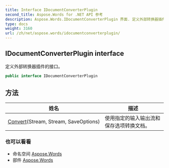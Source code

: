```yaml
---
title: Interface IDocumentConverterPlugin
second_title: Aspose.Words for .NET API 参考
description: Aspose.Words.IDocumentConverterPlugin 界面. 定义外部转换器插件的接口
type: docs
weight: 3160
url: /zh/net/aspose.words/idocumentconverterplugin/
---
```

## IDocumentConverterPlugin interface

定义外部转换器插件的接口。

```csharp
public interface IDocumentConverterPlugin
```

## 方法

| 姓名 | 描述 |
| --- | --- |
| [Convert](../../aspose.words/idocumentconverterplugin/convert/)(Stream, Stream, SaveOptions) | 使用指定的输入输出流和保存选项转换文档。 |

### 也可以看看

* 命名空间 [Aspose.Words](../../aspose.words/)
* 部件 [Aspose.Words](../../)


